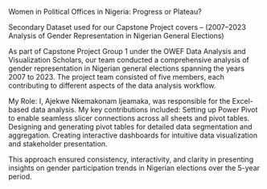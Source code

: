 Women in Political Offices in Nigeria: Progress or Plateau?

Secondary Dataset used for our Capstone Project covers – (2007–2023 Analysis of Gender Representation in Nigerian General Elections)

As part of Capstone Project Group 1 under the OWEF Data Analysis and Visualization Scholars, our team conducted a comprehensive analysis of gender representation in Nigerian general elections spanning the years 2007 to 2023. The project team consisted of five members, each contributing to different aspects of the data analysis workflow.

My Role: I, Ajekwe Nkemakonam Ijeamaka, was responsible for the Excel-based data analysis. 
My key contributions included:
Setting up Power Pivot to enable seamless slicer connections across all sheets and pivot tables.
Designing and generating pivot tables for detailed data segmentation and aggregation.
Creating interactive dashboards for intuitive data visualization and stakeholder presentation.

This approach ensured consistency, interactivity, and clarity in presenting insights on gender participation trends in Nigerian elections over the 5-year period.

